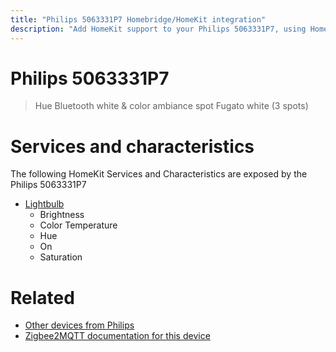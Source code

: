 ```yaml
---
title: "Philips 5063331P7 Homebridge/HomeKit integration"
description: "Add HomeKit support to your Philips 5063331P7, using Homebridge, Zigbee2MQTT and homebridge-z2m."
---
```

<!---
This file has been GENERATED using src/docgen/docgen.ts
DO NOT EDIT THIS FILE MANUALLY!
-->
# Philips 5063331P7
> Hue Bluetooth white & color ambiance spot Fugato white (3 spots)


# Services and characteristics
The following HomeKit Services and Characteristics are exposed by
the Philips 5063331P7

* [Lightbulb](../../light.md)
  * Brightness
  * Color Temperature
  * Hue
  * On
  * Saturation


# Related
* [Other devices from Philips](../index.md#philips)
* [Zigbee2MQTT documentation for this device](https://www.zigbee2mqtt.io/devices/5063331P7.html)